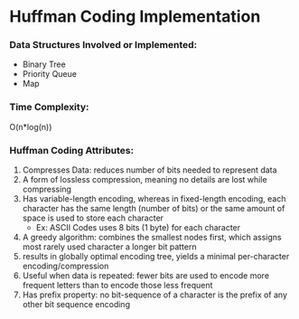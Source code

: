# Huffman Coding Implementation

### Data Structures Involved or Implemented: 
* Binary Tree
* Priority Queue
* Map 

### Time Complexity: 
O(n*log(n)) 

### Huffman Coding Attributes:   
1. Compresses Data: reduces number of bits needed to represent data 
1. A form of lossless compression, meaning no details are lost while compressing
1. Has variable-length encoding, whereas in fixed-length encoding, each character has the same length (number of bits) or the same amount of space is used to store each character
   * Ex: ASCII Codes uses 8 bits (1 byte) for each character 
1. A greedy algorithm: combines the smallest nodes first, which assigns most rarely used character a longer bit pattern 
1. results in globally optimal encoding tree, yields a minimal per-character encoding/compression
1. Useful when data is repeated: fewer bits are used to encode more frequent letters than to encode those less frequent 
1. Has prefix property: no bit-sequence of a character is the prefix of any other bit sequence encoding
